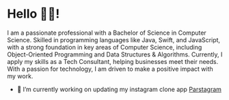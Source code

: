 # Hello 👋🏾!

I am a passionate professional with a Bachelor of Science in Computer Science. Skilled in programming languages like Java, Swift, and JavaScript, with a strong foundation in key areas of Computer Science, including Object-Oriented Programming and Data Structures & Algorithms. Currently, I apply my skills as a Tech Consultant, helping businesses meet their needs. With a passion for technology, I am driven to make a positive impact with my work.

<!--
**NathanGIreland/NathanGIreland** is a ✨ _special_ ✨ repository because its `README.md` (this file) appears on your GitHub profile.

Here are some ideas to get you started:

- 🔭 I’m currently working on ...
- 🌱 I’m currently learning ...
- 👯 I’m looking to collaborate on ...
- 🤔 I’m looking for help with ...
- 💬 Ask me about ...
- 📫 How to reach me: ...
- 😄 Pronouns: ...
- ⚡ Fun fact: ...
-->

- 🔭 I’m currently working on updating my instagram clone app <a href="https://github.com/NathanGIreland/Pocketgram">Parstagram</a>

